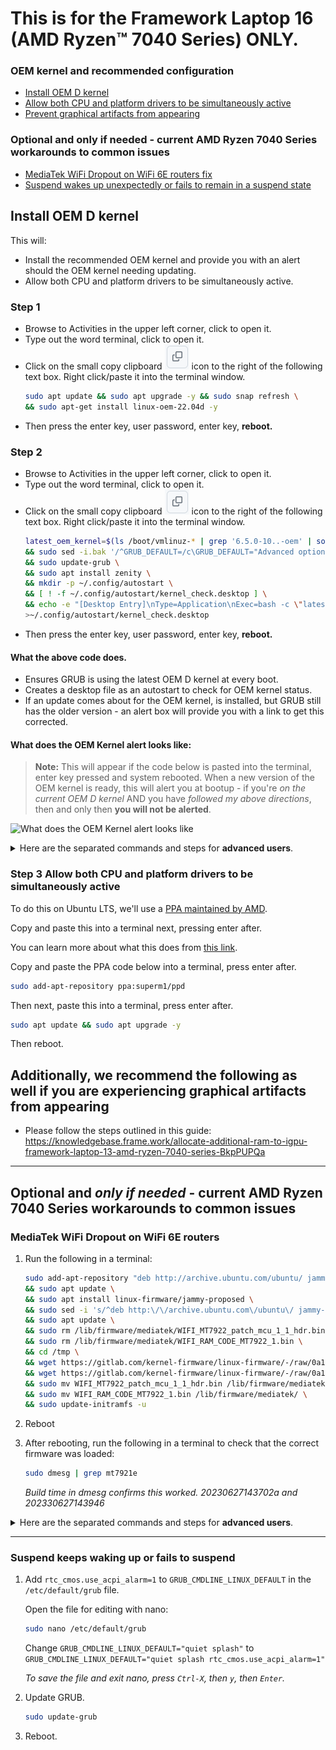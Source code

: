 # This is for the Framework Laptop 16 (AMD Ryzen™ 7040 Series) ONLY.

### OEM kernel and recommended configuration

- [Install OEM D kernel](#step-1)
- [Allow both CPU and platform drivers to be simultaneously active](#step-3-allow-both-cpu-and-platform-drivers-to-be-simultaneously-active)
- [Prevent graphical artifacts from appearing](#additionally-we-recommend-the-following-as-well-if-you-are-experiencing-graphical-artifacts-from-appearing)

### Optional and only if needed - current AMD Ryzen 7040 Series workarounds to common issues

- [MediaTek WiFi Dropout on WiFi 6E routers fix](#mediatek-wifi-dropout-on-wifi-6e-routers)
- [Suspend wakes up unexpectedly or fails to remain in a suspend state](#suspend-keeps-waking-up-or-fails-to-suspend)


## Install OEM D kernel

This will:

- Install the recommended OEM kernel and provide you with an alert should the OEM kernel needing updating.
- Allow both CPU and platform drivers to be simultaneously active.


### Step 1

- Browse to Activities in the upper left corner, click to open it.
- Type out the word terminal, click to open it.
- Click on the small copy clipboard ![copy clipboard icon](images/copy-icon.png) icon to the right of the following text box. Right click/paste it into the terminal window.
  ```bash
  sudo apt update && sudo apt upgrade -y && sudo snap refresh \
  && sudo apt-get install linux-oem-22.04d -y
  ```
- Then press the enter key, user password, enter key, **reboot.**


### Step 2

- Browse to Activities in the upper left corner, click to open it.
- Type out the word terminal, click to open it.
- Click on the small copy clipboard ![copy clipboard icon](images/copy-icon.png) icon to the right of the following text box. Right click/paste it into the terminal window.
  ```bash
  latest_oem_kernel=$(ls /boot/vmlinuz-* | grep '6.5.0-10..-oem' | sort -V | tail -n1 | awk -F'/' '{print $NF}' | sed 's/vmlinuz-//') \
  && sudo sed -i.bak '/^GRUB_DEFAULT=/c\GRUB_DEFAULT="Advanced options for Ubuntu>Ubuntu, with Linux '"$latest_oem_kernel"'"' /etc/default/grub \
  && sudo update-grub \
  && sudo apt install zenity \
  && mkdir -p ~/.config/autostart \
  && [ ! -f ~/.config/autostart/kernel_check.desktop ] \
  && echo -e "[Desktop Entry]\nType=Application\nExec=bash -c \"latest_oem_kernel=\$(ls /boot/vmlinuz-* | grep '6.5.0-10..-oem' | sort -V | tail -n1 | awk -F'/' '{print \\\$NF}' | sed 's/vmlinuz-//') && current_grub_kernel=\$(grep '^GRUB_DEFAULT=' /etc/default/grub | sed -e 's/GRUB_DEFAULT=\\\"Advanced options for Ubuntu>Ubuntu, with Linux //g' -e 's/\\\"//g') && [ \\\"\\\${latest_oem_kernel}\\\" != \\\"\\\${current_grub_kernel}\\\" ] && zenity --text-info --html --width=300 --height=200 --title=\\\"Kernel Update Notification\\\" --filename=<(echo -e \\\"A newer OEM D kernel is available than what is set in GRUB. <a href='https://github.com/FrameworkComputer/linux-docs/blob/main/22.04-OEM-D.md'>Click here</a> to learn more.\\\")\"\nHidden=false\nNoDisplay=false\nX-GNOME-Autostart-enabled=true\nName[en_US]=Kernel check\nName=Kernel check\nComment[en_US]=\nComment=" \
  >~/.config/autostart/kernel_check.desktop
  ```
- Then press the enter key, user password, enter key, **reboot.**

#### What the above code does.
- Ensures GRUB is using the latest OEM D kernel at every boot.
- Creates a desktop file as an autostart to check for OEM kernel status.
- If an update comes about for the OEM kernel, is installed, but GRUB still has the older version - an alert box will provide you with a link to get this corrected.

#### What does the OEM Kernel alert looks like:

> **Note:** This will appear if the code below is pasted into the terminal, enter key pressed and system rebooted.
When a new version of the OEM kernel is ready, this will alert you at bootup - if you're *on the current OEM D kernel* AND you have *followed my above directions*, then and only then **you will not be alerted**. 

![What does the OEM Kernel alert looks like](images/oem-d-alert.png)

<details>
<summary>Here are the separated commands and steps for <b>advanced users</b>.</summary>

> If you are someone who is not super comfortable with the command line, **please use the steps above instead**.
> Additionally, if a new OEM kernel is released, **you will be NOT be alerted** if you use the advanced method as nothing is checking for updates to alert you.

If you would rather enter the commands individually **instead** of using the code block provided previously:

1. Install OEM kernel.

    ```bash
    # Update packages.
    sudo apt update && sudo apt upgrade -y
    # Install the recommended OEM kernel.
    sudo apt install linux-oem-22.04d

    # Reboot the machine and then check your oem kernel in the last command.
    sudo reboot
    ```

    Identify the name of the OEM kernel. This will is use in step 2.

    ```bash
    ls /boot/vmlinuz-* | sort -V | tail -n 1 | awk -F'vmlinuz-' '{print $2}'
    ```

    *For example, the current oem kernel is `6.5.0.1009-oem`, but this may become out of date in the future.*

2. Configure GRUB to use the OEM kernel.

    Open the file for editing with nano:

    ```bash
    sudo nano /etc/default/grub
    ```

    Change `GRUB_DEFAULT="0"` to `GRUB_DEFAULT="Advanced options for Ubuntu>Ubuntu, with Linux 6.5.0.1009-oem"`.

    *To save the file and exit nano, press `Ctrl-X`, then `y`, then `Enter`.*

3. Update GRUB.

    ```bash
    sudo update-grub
    ```

4. Reboot.

### Follow Step 3 below

For the best experience possible, it is important that you [complete step 3](#step-3-allow-both-cpu-and-platform-drivers-to-be-simultaneously-active), if you haven't already.

</details>

### Step 3 Allow both CPU and platform drivers to be simultaneously active

To do this on Ubuntu LTS, we'll use a [PPA maintained by AMD](https://launchpad.net/~superm1/+archive/ubuntu/ppd/+packages).

Copy and paste this into a terminal next, pressing enter after.


You can learn more about what this does from [this link](https://gitlab.freedesktop.org/upower/power-profiles-daemon/-/merge_requests/127).


Copy and paste the PPA code below into a terminal, press enter after.
```bash
sudo add-apt-repository ppa:superm1/ppd
```

Then next, paste this into a terminal, press enter after.
```bash
sudo apt update && sudo apt upgrade -y
```

Then reboot.

## Additionally, we recommend the following as well if you are experiencing graphical artifacts from appearing

- Please follow the steps outlined in this guide:
  https://knowledgebase.frame.work/allocate-additional-ram-to-igpu-framework-laptop-13-amd-ryzen-7040-series-BkpPUPQa


---


## Optional and *only if needed* - current AMD Ryzen 7040 Series workarounds to common issues

### MediaTek WiFi Dropout on WiFi 6E routers

1. Run the following in a terminal:

    ```bash
    sudo add-apt-repository "deb http://archive.ubuntu.com/ubuntu/ jammy-proposed main restricted universe multiverse" \
    && sudo apt update \
    && sudo apt install linux-firmware/jammy-proposed \
    && sudo sed -i 's/^deb http:\/\/archive.ubuntu.com\/ubuntu\/ jammy-proposed/# &/' /etc/apt/sources.list \
    && sudo apt update \
    && sudo rm /lib/firmware/mediatek/WIFI_MT7922_patch_mcu_1_1_hdr.bin \
    && sudo rm /lib/firmware/mediatek/WIFI_RAM_CODE_MT7922_1.bin \
    && cd /tmp \
    && wget https://gitlab.com/kernel-firmware/linux-firmware/-/raw/0a18a7292a66532633d9586521f0b954c68a9fbc/mediatek/WIFI_MT7922_patch_mcu_1_1_hdr.bin \
    && wget https://gitlab.com/kernel-firmware/linux-firmware/-/raw/0a18a7292a66532633d9586521f0b954c68a9fbc/mediatek/WIFI_RAM_CODE_MT7922_1.bin \
    && sudo mv WIFI_MT7922_patch_mcu_1_1_hdr.bin /lib/firmware/mediatek/ \
    && sudo mv WIFI_RAM_CODE_MT7922_1.bin /lib/firmware/mediatek/ \
    && sudo update-initramfs -u
    ```
2. Reboot
3. After rebooting, run the following in a terminal to check that the correct firmware was loaded:

    ```bash
    sudo dmesg | grep mt7921e
    ```

    *Build time in dmesg confirms this worked. 20230627143702a and 202330627143946*

<details>
<summary>Here are the separated commands and steps for <b>advanced users</b>.</summary>

```bash
sudo add-apt-repository "deb http://archive.ubuntu.com/ubuntu/ jammy-proposed main restricted universe multiverse"
sudo apt update && sudo apt install linux-firmware/jammy-proposed 
sudo sed -i 's/^deb http:\/\/archive.ubuntu.com\/ubuntu\/ jammy-proposed/# &/' /etc/apt/sources.list
sudo apt update

sudo rm /lib/firmware/mediatek/WIFI_MT7922_patch_mcu_1_1_hdr.bin
sudo rm /lib/firmware/mediatek/WIFI_RAM_CODE_MT7922_1.bin

cd /tmp
wget https://gitlab.com/kernel-firmware/linux-firmware/-/raw/0a18a7292a66532633d9586521f0b954c68a9fbc/mediatek/WIFI_MT7922_patch_mcu_1_1_hdr.bin
wget https://gitlab.com/kernel-firmware/linux-firmware/-/raw/0a18a7292a66532633d9586521f0b954c68a9fbc/mediatek/WIFI_RAM_CODE_MT7922_1.bin
sudo mv WIFI_MT7922_patch_mcu_1_1_hdr.bin /lib/firmware/mediatek/
sudo mv WIFI_RAM_CODE_MT7922_1.bin /lib/firmware/mediatek/
sudo update-initramfs -u

# Reboot and then check the firmware loaded with the following line:
sudo dmesg | grep mt7921e
```
</details>

----------------------------------------------

### Suspend keeps waking up or fails to suspend

1. Add `rtc_cmos.use_acpi_alarm=1` to `GRUB_CMDLINE_LINUX_DEFAULT` in the `/etc/default/grub` file.

    Open the file for editing with nano:

    ```bash
    sudo nano /etc/default/grub
    ```

    Change `GRUB_CMDLINE_LINUX_DEFAULT="quiet splash"` to `GRUB_CMDLINE_LINUX_DEFAULT="quiet splash rtc_cmos.use_acpi_alarm=1"`

    *To save the file and exit nano, press `Ctrl-X`, then `y`, then `Enter`.*

2. Update GRUB.

    ```bash
    sudo update-grub
    ```

3. Reboot.
